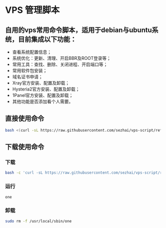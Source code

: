 #  VPS 管理脚本

## 自用的vps常用命令脚本，适用于debian与ubuntu系统，目前集成以下功能：

- 查看系统配置信息；
- 系统优化：更新、清理、开启BBR及ROOT登录等；
- 常用工具：查找、删除、关闭进程、开启端口等；
- 常用软件包安装；
- 域名证书申请；
- Xray官方安装、配置及卸载；
- Hysteria2官方安装、配置及卸载；
- 1Panel官方安装、配置及卸载；
- 其他功能是否添加看个人需要。

## 直接使用命令

```Bash
bash <(curl -sL https://raw.githubusercontent.com/sezhai/vps-script/refs/heads/main/one.sh)
```

## 下载使用命令

### 下载
```Bash
bash -c 'curl -sL https://raw.githubusercontent.com/sezhai/vps-script/refs/heads/main/one.sh -o /usr/local/sbin/one && chmod +x /usr/local/sbin/one && /usr/local/sbin/one'
```
### 运行
```Bash
one
```
### 卸载
```Bash
sudo rm -f /usr/local/sbin/one
```






